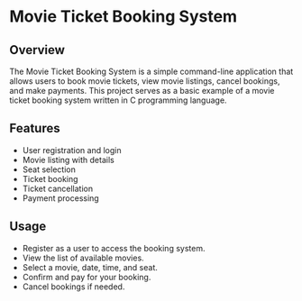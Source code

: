 # Movie Ticket Booking System

## Overview

The Movie Ticket Booking System is a simple command-line application that allows users to book movie tickets, view movie listings, cancel bookings, and make payments. This project serves as a basic example of a movie ticket booking system written in C programming language.

## Features

- User registration and login
- Movie listing with details
- Seat selection
- Ticket booking
- Ticket cancellation
- Payment processing

## Usage
- Register as a user to access the booking system.
- View the list of available movies.
- Select a movie, date, time, and seat.
- Confirm and pay for your booking.
- Cancel bookings if needed.

